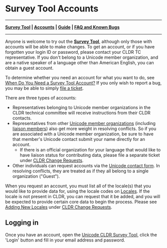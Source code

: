 # Survey Tool Accounts

---

**[Survey Tool](http://st.unicode.org/cldr-apps/survey) |
[Accounts](accounts.md) |
[Guide](../../translation/getting-started/guide/index.md) | [FAQ and Known
Bugs](known-bugs.md)**

---

Anyone is welcome to try out the **[Survey
Tool](http://st.unicode.org/cldr-apps/survey)**, although only those with
accounts will be able to make changes. To get an account, or if you have
forgotten your login ID or password, please contact your CLDR TC representative.
If you don't belong to a Unicode member organization, and are a native speaker
of a language other than American English, you can obtain a guest account.

To determine whether you need an account for what you want to do, see [ When Do
You Need a Survey Tool
Account?](http://cldr.unicode.org/index/bug-reports#When_ST_Acct_Needed) If you
only wish to report a bug, you may be able to simply [ file a
ticket](http://unicode.org/cldr/trac/newticket).

There are three types of accounts:

*   Representatives belonging to Unicode member organizations in the CLDR
    technical committee will receive instructions from their CLDR contacts.
*   Representatives from other [Unicode member
    organizations](http://unicode.org/consortium/memblogo.html) (including
    [liaison members](http://unicode.org/consortium/memblogo.html#liais)) also
    get more weight in resolving conflicts. So if you are associated with a
    Unicode member organization, be sure to have that member's Unicode contact
    submit your name directly for an account.
    *   If there is an official organization for your language that would like
        to have liaison status for contributing data, please file a separate
        ticket under [CLDR Change Requests](../bug-reports/index.md).
*   Other individuals can request accounts via the [Unicode contact
    form](http://www.unicode.org/reporting.html). In resolving conflicts, they
    are treated as if they all belong to a single organization ("Guest").

When you request an account, you must list all of the locale(s) that you would
like to provide data for, using the locale codes on
[Locales](http://unicode.org/cldr/apps/survey?p_codes=t). If the locale is not
present in CLDR, you can request that it be added, and you will be expected to
provide certain core data to begin the process. Please see [ Adding New
Locales](http://cldr.unicode.org/index/bug-reports#New_Locales) under [CLDR
Change Requests](../bug-reports/index.md).

## Logging in

Once you have an account, open the [Unicode CLDR Survey
Tool](http://unicode.org/cldr/apps/survey), click the 'Login' button and fill in
your email address and password.
